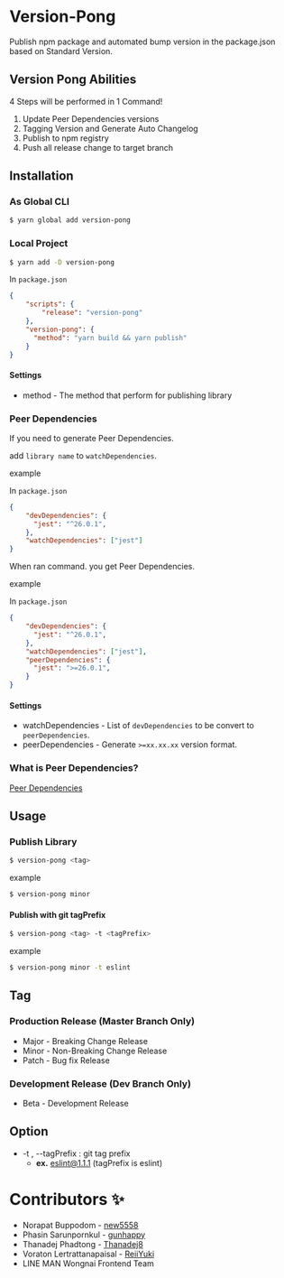 # Version-Pong

Publish npm package and automated bump version in the package.json based on Standard Version.

## Version Pong Abilities

4 Steps will be performed in 1 Command!

1. Update Peer Dependencies versions
2. Tagging Version and Generate Auto Changelog
3. Publish to npm registry
4. Push all release change to target branch

## Installation

### As Global CLI

```bash
$ yarn global add version-pong
```

### Local Project

```bash
$ yarn add -D version-pong
```

In `package.json`

```json
{
    "scripts": {
        "release": "version-pong"
    },
    "version-pong": {
      "method": "yarn build && yarn publish"
    }
}
```

#### Settings

* method - The method that perform for publishing library

### Peer Dependencies 

If you need to generate Peer Dependencies.

add `library name` to `watchDependencies`.

example

In `package.json`

```json
{
    "devDependencies": {
      "jest": "^26.0.1",
    },
    "watchDependencies": ["jest"]
}
```

When ran command. you get Peer Dependencies.

example

In `package.json`

```json
{
    "devDependencies": {
      "jest": "^26.0.1",
    },
    "watchDependencies": ["jest"],
    "peerDependencies": {
      "jest": ">=26.0.1",
    }
}
```

#### Settings

* watchDependencies - List of `devDependencies` to be convert to `peerDependencies`.
* peerDependencies -  Generate `>=xx.xx.xx` version format.

### What is Peer Dependencies?

[Peer Dependencies](https://nodejs.org/es/blog/npm/peer-dependencies/)

## Usage

### Publish Library

```bash
$ version-pong <tag>
```

example

```bash
$ version-pong minor
```

#### Publish with git tagPrefix

```bash
$ version-pong <tag> -t <tagPrefix>
```

example

```bash
$ version-pong minor -t eslint
```

## Tag

### Production Release (Master Branch Only)

* Major - Breaking Change Release
* Minor - Non-Breaking Change Release
* Patch - Bug fix Release

### Development Release (Dev Branch Only)

* Beta - Development Release

## Option

- -t , --tagPrefix : git tag prefix
  - **ex.** eslint@1.1.1 (tagPrefix is eslint)


# Contributors ✨

* Norapat Buppodom - [new5558](https://github.com/new5558)
* Phasin Sarunpornkul - [gunhappy](https://github.com/gunhappy)
* Thanadej Phadtong - [Thanadej8](https://github.com/Thanadej8)
* Voraton Lertrattanapaisal - [ReiiYuki](https://github.com/ReiiYuki)
* LINE MAN Wongnai Frontend Team
